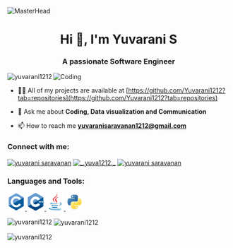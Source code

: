 ![MasterHead](https://blog.insidecomunicazione.it/hubfs/shutterstock_1689309619-compressed.jpg#keepProtocol)
<h1 align="center">Hi 👋, I'm Yuvarani S</h1>
<h3 align="center">A passionate Software Engineer</h3>
<img align="right" alt="Coding" width="400" src="https://user-images.githubusercontent.com/125878564/258871853-20e24ac8-354d-4ec0-8f25-ef158aec9420.gif">

<p align="left"> <img src="https://komarev.com/ghpvc/?username=yuvarani1212&label=Profile%20views&color=0e75b6&style=flat" alt="yuvarani1212" /> </p>

- 👨‍💻 All of my projects are available at [https://github.com/Yuvarani1212?tab=repositories](https://github.com/Yuvarani1212?tab=repositories)

- 💬 Ask me about **Coding, Data visualization and Communication**

- 📫 How to reach me **yuvaranisaravanan1212@gmail.com**

<h3 align="left">Connect with me:</h3>
<p align="left">
<a href="https://linkedin.com/in/yuvarani saravanan" target="blank"><img align="center" src="https://raw.githubusercontent.com/rahuldkjain/github-profile-readme-generator/master/src/images/icons/Social/linked-in-alt.svg" alt="yuvarani saravanan" height="30" width="40" /></a>
<a href="https://instagram.com/_.yuva1212._" target="blank"><img align="center" src="https://raw.githubusercontent.com/rahuldkjain/github-profile-readme-generator/master/src/images/icons/Social/instagram.svg" alt="_.yuva1212._" height="30" width="40" /></a>
<a href="https://www.hackerrank.com/yuvarani saravanan" target="blank"><img align="center" src="https://raw.githubusercontent.com/rahuldkjain/github-profile-readme-generator/master/src/images/icons/Social/hackerrank.svg" alt="yuvarani saravanan" height="30" width="40" /></a>
</p>

<h3 align="left">Languages and Tools:</h3>
<p align="left"> <a href="https://www.cprogramming.com/" target="_blank" rel="noreferrer"> <img src="https://raw.githubusercontent.com/devicons/devicon/master/icons/c/c-original.svg" alt="c" width="40" height="40"/> </a> <a href="https://www.w3schools.com/cpp/" target="_blank" rel="noreferrer"> <img src="https://raw.githubusercontent.com/devicons/devicon/master/icons/cplusplus/cplusplus-original.svg" alt="cplusplus" width="40" height="40"/> </a> <a href="https://www.java.com" target="_blank" rel="noreferrer"> <img src="https://raw.githubusercontent.com/devicons/devicon/master/icons/java/java-original.svg" alt="java" width="40" height="40"/> </a> <a href="https://www.python.org" target="_blank" rel="noreferrer"> <img src="https://raw.githubusercontent.com/devicons/devicon/master/icons/python/python-original.svg" alt="python" width="40" height="40"/> </a> </p>

<p><img align="left" src="https://github-readme-stats.vercel.app/api/top-langs?username=yuvarani1212&show_icons=true&locale=en&layout=compact" alt="yuvarani1212" /></p>

<p>&nbsp;<img align="center" src="https://github-readme-stats.vercel.app/api?username=yuvarani1212&show_icons=true&locale=en" alt="yuvarani1212" /></p>

<p><img align="center" src="https://github-readme-streak-stats.herokuapp.com/?user=yuvarani1212&" alt="yuvarani1212" /></p>

<!--
**Yuvarani1212/Yuvarani1212** is a ✨ _special_ ✨ repository because its `README.md` (this file) appears on your GitHub profile.

Here are some ideas to get you started:

- 🔭 I’m currently working on ...
- 🌱 I’m currently learning ...
- 👯 I’m looking to collaborate on ...
- 🤔 I’m looking for help with ...
- 💬 Ask me about ...
- 📫 How to reach me: ...
- 😄 Pronouns: ...
- ⚡ Fun fact: ...
-->
